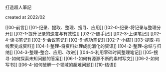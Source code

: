 打造超人筆記

created at 2022/02

[[00-前言]]
[[01-纪录、提取、整理、搜寻、应用]]
[[02-0-纪录-将记录与整理分开]]
[[02-1-提升记录的速度与有效性]]
[[02-2-随手记]]
[[02-3-上课笔记]]
[[02-4-读书笔记]]
[[02-5-会议笔记]]
[[02-6-练功笔记]]
[[02-7-小结]]
[[03-提取-将线索变成资料]]
[[04-1-整理-将资料处理成能消化的资讯]]
[[04-2-整理-总结与归纳]]
[[04-3-整理-整合、应用、改进]]
[[04-4-利用零碎时间整理笔记]]
[[05-搜寻-如何探索未知问题的答案]]
[[06-1-如何有源源不断的素材写文]]
[[06-2-如何写书]]
[[06-4-如何破解一个领域的超难问题]]
[[10-结语]]

